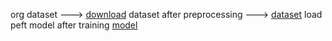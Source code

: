 org dataset ---> [download](https://www.dropbox.com/scl/fi/ln64xjqlwd4665u9sp2bq/Full_Dataset.rar?rlkey=g5aa4zefy2xpj98n3x8ihjcp2&st=bg907w5p&dl=0) 
dataset after preprocessing ---> [dataset](https://huggingface.co/datasets/MVesalA/Persian-NER-GUI-Classification)
load peft model after training [model](https://huggingface.co/MVesalA/peft-NER-existenceCLS-HooshvareLab)
